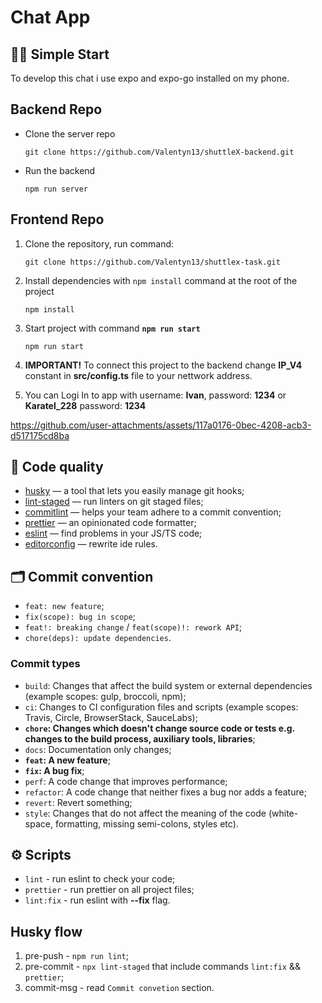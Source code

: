# Chat App

## 🏃‍♂️ Simple Start

To develop this chat i use expo and expo-go installed on my phone.

## Backend Repo

-   Clone the server repo

    ```
    git clone https://github.com/Valentyn13/shuttleX-backend.git
    ```

-   Run the backend

    ```
    npm run server
    ```

## Frontend Repo

1. Clone the repository, run command:

    ```
    git clone https://github.com/Valentyn13/shuttlex-task.git
    ```

2. Install dependencies with `npm install` command at the root of the project

    ```
    npm install
    ```

3. Start project with command **`npm run start`**

    ```
    npm run start
    ```

4. **IMPORTANT!** To connect this project to the backend change **IP_V4** constant in **src/config.ts** file to your nettwork address.

5. You can Logi In to app with username: **Ivan**, password: **1234** or **Karatel_228** password: **1234**

   

https://github.com/user-attachments/assets/117a0176-0bec-4208-acb3-d517175cd8ba



## 🥊 Code quality

-   [husky](https://typicode.github.io/husky/) — a tool that lets you easily manage git hooks;
-   [lint-staged](https://www.npmjs.com/package/lint-staged) — run linters on git staged files;
-   [commitlint](https://commitlint.js.org/) — helps your team adhere to a commit convention;
-   [prettier](https://prettier.io/) — an opinionated code formatter;
-   [eslint](https://eslint.org/) — find problems in your JS/TS code;
-   [editorconfig](https://editorconfig.org/) — rewrite ide rules.

## 🗂 Commit convention

-   `feat: new feature`;
-   `fix(scope): bug in scope`;
-   `feat!: breaking change` / `feat(scope)!: rework API`;
-   `chore(deps): update dependencies`.

### Commit types

-   `build`: Changes that affect the build system or external dependencies (example scopes: gulp, broccoli, npm);
-   `ci`: Changes to CI configuration files and scripts (example scopes: Travis, Circle, BrowserStack, SauceLabs);
-   **`chore`: Changes which doesn't change source code or tests e.g. changes to the build process, auxiliary tools, libraries**;
-   `docs`: Documentation only changes;
-   **`feat`: A new feature**;
-   **`fix`: A bug fix**;
-   `perf`: A code change that improves performance;
-   `refactor`: A code change that neither fixes a bug nor adds a feature;
-   `revert`: Revert something;
-   `style`: Changes that do not affect the meaning of the code (white-space, formatting, missing semi-colons, styles etc).

## ⚙️ Scripts

-   `lint` - run eslint to check your code;
-   `prettier` - run prettier on all project files;
-   `lint:fix` - run eslint with **--fix** flag.

## Husky flow

1. pre-push - `npm run lint`;
2. pre-commit - `npx lint-staged` that include commands `lint:fix` && `prettier`;
3. commit-msg - read `Commit convetion` section.
